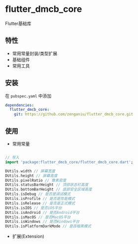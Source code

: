 # flutter_dmcb_core
Flutter基础库

## 特性

* 常用常量封装/类型扩展
* 基础组件
* 常用工具

## 安装
在 `pubspec.yaml` 中添加
```yml
dependencies:
  flutter_dmcb_core:
    git: https://github.com/zenganiu/flutter_dmcb_core.git
```

## 使用

* 常用常量
```dart

// 导入
import 'package:flutter_dmcb_core/flutter_dmcb_core.dart'; 

DUtils.width // 屏幕宽度
DUtils.height // 屏幕高度
DUtils.pixelRatio // 像素密度
DUtils.statusBarHeight // 顶部状态栏高度
DUtils.bottomBarHeight // 底部安全区域高度
DUtils.isDebug // 是否是调试模式
DUtils.isProfile // 是否是性能模式
DUtils.isRelease // 是否是正式模式
DUtils.isIOS // 是否iOS平台
DUtils.isAndroid // 是否Android平台
DUtils.isMacOS // 是否MacOS平台
DUtils.isWindows // 是否Windows平台
DUtils.isPlatformDarkMode // 是否暗黑模式

```

* 扩展(Extension)
